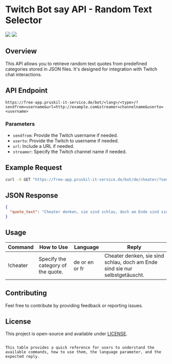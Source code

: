 # Twitch Bot say API - Random Text Selector

[![](https://dcbadge.vercel.app/api/server/HybJgdKmYq)](https://discord.gg/HybJgdKmYq)   [![](https://img.shields.io/badge/Twitch-9146FF?style=for-the-badge&logo=twitch&logoColor=whit)](https://twitch.tv/doc_hardi)

## Overview

This API allows you to retrieve random text quotes from predefined categories stored in JSON files. It's designed for integration with Twitch chat interactions.

## API Endpoint

```plaintext
https://free-app.pruskil-it-service.de/bot/<lang>/<type>/?sendfrom=username&url=http://example.com&streamer=channelname&userto=<username>
```

### Parameters

- `sendfrom`: Provide the Twitch username if needed.
- `userto`: Provide the Twitch to username if needed.
- `url`: Include a URL if needed.
- `streamer`: Specify the Twitch channel name if needed.

## Example Request

```bash
curl -X GET "https://free-app.pruskil-it-service.de/bot/de/cheater/?sendfrom=username&url=http://example.com&streamer=channelname&userto=<username>"
```

## JSON Response

```json
{
  "quote_text": "Cheater denken, sie sind schlau, doch am Ende sind sie nur selbstgetäuscht."
}
```

## Usage

| Command | How to Use | Language | Reply |
| ------- | ---------- | -------- | ----- |
| !cheater | Specify the category of the quote. | de or en or fr | Cheater denken, sie sind schlau, doch am Ende sind sie nur selbstgetäuscht. |

## Contributing

Feel free to contribute by providing feedback or reporting issues.

## License

This project is open-source and available under [LICENSE](LICENSE).
```

This table provides a quick reference for users to understand the available commands, how to use them, the language parameter, and the expected reply.

